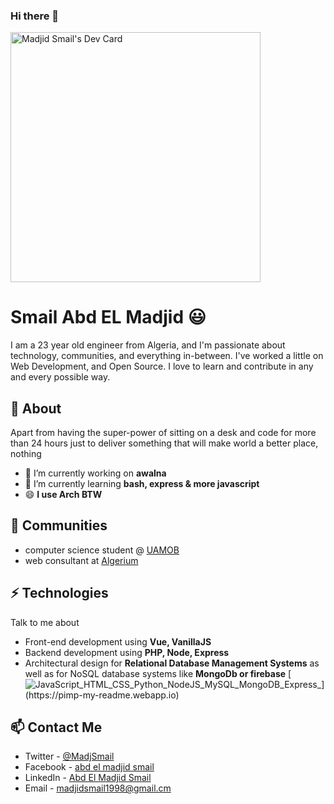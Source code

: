### Hi there 👋
<!---
<img src="https://images.unsplash.com/photo-1605514449459-5a9cfa0b9955?ixid=MnwxMjA3fDB8MHxwaG90by1wYWdlfHx8fGVufDB8fHx8&ixlib=rb-1.2.1&auto=format&fit=crop&w=1084&q=80" height=40% width=100%>
--->

<img src="https://api.daily.dev/devcards/81237e2390494264aabfc379ab58c425.png?r=8wo" width="400" alt="Madjid Smail's Dev Card"/>

# Smail Abd EL Madjid 😃

I am a 23 year old engineer from Algeria,  and I'm passionate about technology, communities, and everything in-between. I've worked a little on Web Development,  and Open Source. I love to learn and contribute in any and every possible way. 







## 🧐 About
Apart from having the super-power of sitting on a desk and code for more than 24 hours just to deliver something that will make world a better place, nothing

- 🔭 I’m currently working on **awalna**
- 🌱 I’m currently learning  **bash, express & more javascript** 
- 😄  **I use Arch BTW**





## 👯 Communities
- computer science student @ [UAMOB](https://www.univ-bouira.dz/fr/)
- web consultant at [Algerium](https://fb.com/algerium.dz) 





## ⚡ Technologies
Talk to me about
- Front-end development using **Vue, VanillaJS**
- Backend development using **PHP, Node, Express**
- Architectural design for **Relational Database Management Systems** as well as for NoSQL database systems like **MongoDb or firebase**
 [![JavaScript_HTML_CSS_Python_NodeJS_MySQL_MongoDB_Express_](https://pimp-my-readme.webapp.io/pimp-my-readme/technology?technology=JavaScript_HTML_CSS_Python_NodeJS_MySQL_MongoDB_Express_)](https://pimp-my-readme.webapp.io)

  

## 📫 Contact Me
- Twitter - [@MadjSmail](https://twitter.com/MadjSmail)
- Facebook - [abd el madjid smail](https://www.facebook.com/smailmadjid1998/)
- LinkedIn - [Abd El Madjid Smail](https://www.linkedin.com/in/abd-el-madjid-smail-8b7a20168/)
- Email -  madjidsmail1998@gmail.cm

